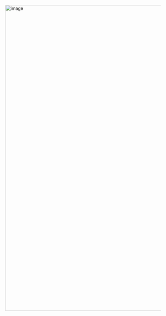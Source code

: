 <img width="1724" height="989" alt="image" src="https://github.com/user-attachments/assets/25120e2b-4ca1-418d-b2f9-f838005ac325" />
